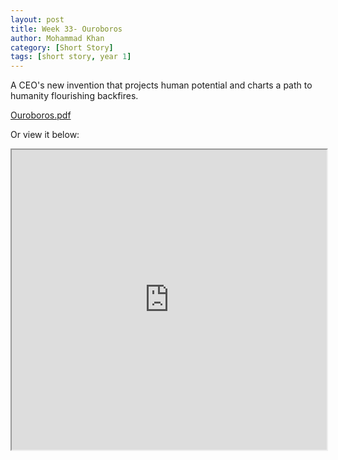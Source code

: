 ```yaml
---
layout: post
title: Week 33- Ouroboros
author: Mohammad Khan
category: [Short Story]
tags: [short story, year 1]
---
```

A CEO's new invention that projects human potential and charts a path to humanity flourishing backfires.




<p><a href="https://drive.google.com/file/d/1Wu4OAvVePeKToFl8wZklqGkcjTC0oLH-/view?usp=sharing">
Ouroboros.pdf</a></p>

Or view it below: 
<iframe src="https://drive.google.com/file/d/1Wu4OAvVePeKToFl8wZklqGkcjTC0oLH-/preview" width="100%" height="480" allow="autoplay"></iframe>